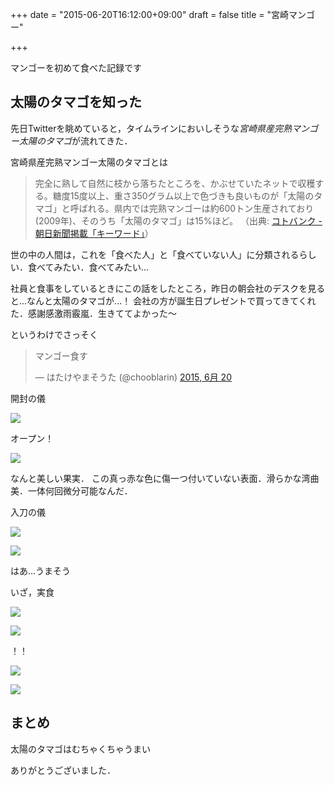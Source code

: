 +++
date = "2015-06-20T16:12:00+09:00"
draft = false
title = "宮崎マンゴー"

+++

マンゴーを初めて食べた記録です

## 太陽のタマゴを知った

先日Twitterを眺めていると，タイムラインにおいしそうな*宮崎県産完熟マンゴー太陽のタマゴ*が流れてきた．

宮崎県産完熟マンゴー太陽のタマゴとは
> 完全に熟して自然に枝から落ちたところを、かぶせていたネットで収穫する。糖度15度以上、重さ350グラム以上で色づきも良いものが「太陽のタマゴ」と呼ばれる。県内では完熟マンゴーは約600トン生産されており(2009年)、そのうち「太陽のタマゴ」は15%ほど。
（出典: [コトバンク - 朝日新聞掲載「キーワード」](https://kotobank.jp/word/%E5%AE%AE%E5%B4%8E%E7%9C%8C%E7%94%A3%E5%AE%8C%E7%86%9F%E3%83%9E%E3%83%B3%E3%82%B4%E3%83%BC%E5%A4%AA%E9%99%BD%E3%81%AE%E3%82%BF%E3%83%9E%E3%82%B4-889711)）


世の中の人間は，これを「食べた人」と「食べていない人」に分類されるらしい．食べてみたい．食べてみたい...

社員と食事をしているときにこの話をしたところ，昨日の朝会社のデスクを見ると...なんと太陽のタマゴが...！
会社の方が誕生日プレゼントで買ってきてくれた．感謝感激雨霰嵐．生きててよかった〜

というわけでさっそく

<blockquote class="twitter-tweet" lang="ja"><p lang="ja" dir="ltr">マンゴー食す</p>&mdash; はたけやまそうた (@chooblarin) <a href="https://twitter.com/chooblarin/status/612142992275582976">2015, 6月 20</a></blockquote>
<script async src="//platform.twitter.com/widgets.js" charset="utf-8"></script>

開封の儀

![](http://i.imgur.com/ecw2csk.jpg)

オープン！

![](http://i.imgur.com/wVHt5um.jpg)

なんと美しい果実．
この真っ赤な色に傷一つ付いていない表面．滑らかな湾曲美．一体何回微分可能なんだ．

入刀の儀

![](http://i.imgur.com/7Hj3t1O.jpg)

![](http://i.imgur.com/R3Gy2Ug.jpg)

はあ...うまそう

いざ，実食

![](http://i.imgur.com/Hd0Elgq.jpg)

![](http://i.imgur.com/WkMDiht.jpg)

！！

![](http://i.imgur.com/xIeJTQH.jpg)

![](http://i.imgur.com/UG33htO.jpg)

## まとめ

太陽のタマゴはむちゃくちゃうまい

ありがとうございました．
